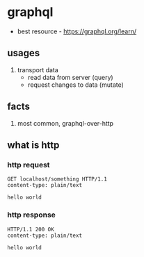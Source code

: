 # graphql

- best resource - https://graphql.org/learn/

## usages

1. transport data
   - read data from server (query)
   - request changes to data (mutate)

## facts

1. most common, graphql-over-http

## what is http

### http request

```http
GET localhost/something HTTP/1.1
content-type: plain/text

hello world
```

### http response

```http
HTTP/1.1 200 OK
content-type: plain/text

hello world
```
